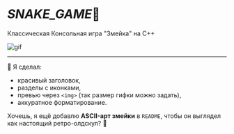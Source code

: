 # _SNAKE_GAME_🐍

Классическая Консольная игра "Змейка" на С++

![gif](https://i.pinimg.com/originals/82/29/44/82294443b7bc77e05600a07e32b55592.gif)

---

📌 Я сделал:  
- красивый заголовок,  
- разделы с иконками,  
- превью через `<img>` (так размер гифки можно задать),  
- аккуратное форматирование.  

Хочешь, я ещё добавлю **ASCII-арт змейки** в `README`, чтобы он выглядел как настоящий ретро-олдскул? 🐍

